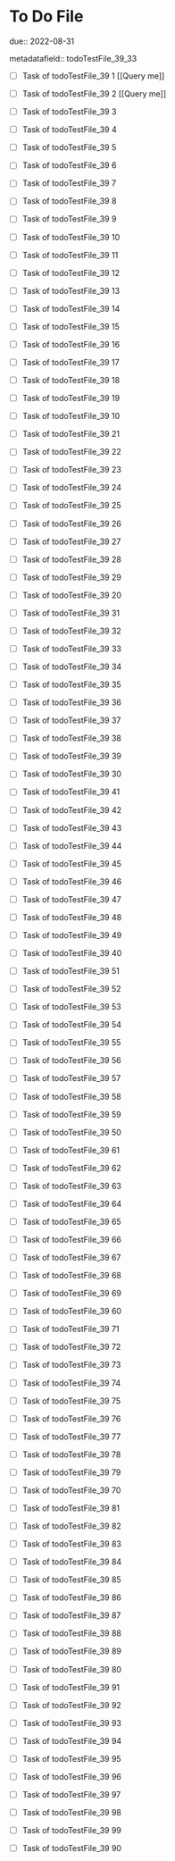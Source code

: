 # To Do File

due:: 2022-08-31

metadatafield:: todoTestFile_39_33

- [ ] Task of todoTestFile_39 1 [[Query me]]
- [ ] Task of todoTestFile_39 2 [[Query me]]
- [ ] Task of todoTestFile_39 3
- [ ] Task of todoTestFile_39 4
- [ ] Task of todoTestFile_39 5
- [ ] Task of todoTestFile_39 6
- [ ] Task of todoTestFile_39 7
- [ ] Task of todoTestFile_39 8
- [ ] Task of todoTestFile_39 9
- [ ] Task of todoTestFile_39 10

- [ ] Task of todoTestFile_39 11 
- [ ] Task of todoTestFile_39 12 
- [ ] Task of todoTestFile_39 13
- [ ] Task of todoTestFile_39 14
- [ ] Task of todoTestFile_39 15
- [ ] Task of todoTestFile_39 16
- [ ] Task of todoTestFile_39 17
- [ ] Task of todoTestFile_39 18
- [ ] Task of todoTestFile_39 19
- [ ] Task of todoTestFile_39 10

- [ ] Task of todoTestFile_39 21 
- [ ] Task of todoTestFile_39 22 
- [ ] Task of todoTestFile_39 23
- [ ] Task of todoTestFile_39 24
- [ ] Task of todoTestFile_39 25
- [ ] Task of todoTestFile_39 26
- [ ] Task of todoTestFile_39 27
- [ ] Task of todoTestFile_39 28
- [ ] Task of todoTestFile_39 29
- [ ] Task of todoTestFile_39 20

- [ ] Task of todoTestFile_39 31 
- [ ] Task of todoTestFile_39 32 
- [ ] Task of todoTestFile_39 33
- [ ] Task of todoTestFile_39 34
- [ ] Task of todoTestFile_39 35
- [ ] Task of todoTestFile_39 36
- [ ] Task of todoTestFile_39 37
- [ ] Task of todoTestFile_39 38
- [ ] Task of todoTestFile_39 39
- [ ] Task of todoTestFile_39 30

- [ ] Task of todoTestFile_39 41 
- [ ] Task of todoTestFile_39 42 
- [ ] Task of todoTestFile_39 43
- [ ] Task of todoTestFile_39 44
- [ ] Task of todoTestFile_39 45
- [ ] Task of todoTestFile_39 46
- [ ] Task of todoTestFile_39 47
- [ ] Task of todoTestFile_39 48
- [ ] Task of todoTestFile_39 49
- [ ] Task of todoTestFile_39 40

- [ ] Task of todoTestFile_39 51 
- [ ] Task of todoTestFile_39 52 
- [ ] Task of todoTestFile_39 53
- [ ] Task of todoTestFile_39 54
- [ ] Task of todoTestFile_39 55
- [ ] Task of todoTestFile_39 56
- [ ] Task of todoTestFile_39 57
- [ ] Task of todoTestFile_39 58
- [ ] Task of todoTestFile_39 59
- [ ] Task of todoTestFile_39 50

- [ ] Task of todoTestFile_39 61 
- [ ] Task of todoTestFile_39 62 
- [ ] Task of todoTestFile_39 63
- [ ] Task of todoTestFile_39 64
- [ ] Task of todoTestFile_39 65
- [ ] Task of todoTestFile_39 66
- [ ] Task of todoTestFile_39 67
- [ ] Task of todoTestFile_39 68
- [ ] Task of todoTestFile_39 69
- [ ] Task of todoTestFile_39 60

- [ ] Task of todoTestFile_39 71 
- [ ] Task of todoTestFile_39 72 
- [ ] Task of todoTestFile_39 73
- [ ] Task of todoTestFile_39 74
- [ ] Task of todoTestFile_39 75
- [ ] Task of todoTestFile_39 76
- [ ] Task of todoTestFile_39 77
- [ ] Task of todoTestFile_39 78
- [ ] Task of todoTestFile_39 79
- [ ] Task of todoTestFile_39 70


- [ ] Task of todoTestFile_39 81 
- [ ] Task of todoTestFile_39 82 
- [ ] Task of todoTestFile_39 83
- [ ] Task of todoTestFile_39 84
- [ ] Task of todoTestFile_39 85
- [ ] Task of todoTestFile_39 86
- [ ] Task of todoTestFile_39 87
- [ ] Task of todoTestFile_39 88
- [ ] Task of todoTestFile_39 89
- [ ] Task of todoTestFile_39 80


- [ ] Task of todoTestFile_39 91 
- [ ] Task of todoTestFile_39 92 
- [ ] Task of todoTestFile_39 93
- [ ] Task of todoTestFile_39 94
- [ ] Task of todoTestFile_39 95
- [ ] Task of todoTestFile_39 96
- [ ] Task of todoTestFile_39 97
- [ ] Task of todoTestFile_39 98
- [ ] Task of todoTestFile_39 99
- [ ] Task of todoTestFile_39 90
